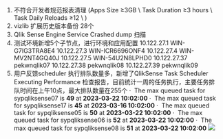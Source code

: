 1. 不符合开发者规范报表清理 (Apps Size ≥3GB \ Task Duration ≥3 hours \ Task Daily Reloads ≥12 \ )
2. vizlib 扩展历史版本备份 28个
3. Qlik Sense Engine Service Crashed dump 扫描
4. 测试环境新增5个子节点，进行环境和应用配置
	10.122.27.1	WIN-G7IG3TRA8E4
	10.122.27.3	WIN-ICR6696ONF4
	10.122.27.4	WIN-MV2NT4GQ40J
	10.122.27.5	WIN-54U2N8LPHD0
	10.122.27.37	pekwnqlik07
	10.122.27.38	pekwnqlik08
	10.122.27.39	pekwnqlik09
5.  用户反馈scheduler 执行排队数量多，新增了QlikSense Task Scheduler Executing Performance 检查报告，目前统计一周的任务执行，主要任务排队时间在上午10点，最大排队数量在255个
	·  The max queued task for sypqliksense07 is **49** at **2023-03-22 10:02:00**
	·  The max queued task for sypqliksense17 is **45** at **2023-03-16 10:02:00**
	·  The max queued task for sypqliksense05 is **50** at **2023-03-22 10:02:00**
	·  The max queued task for sypqliksense06 is **52** at **2023-03-22 10:02:00**
	·  The max queued task for sypqliksense08 is **51** at **2023-03-22 10:02:00**
	![](file:///C:/Users/douns/AppData/Local/Temp/msohtmlclip1/01/clip_image001.png)
